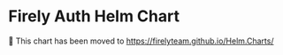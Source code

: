 # Firely Auth Helm Chart

:construction: This chart has been moved to https://firelyteam.github.io/Helm.Charts/